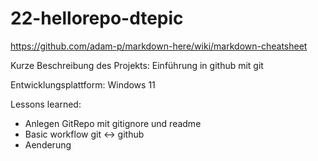 # 22-hellorepo-dtepic

https://github.com/adam-p/markdown-here/wiki/markdown-cheatsheet

Kurze Beschreibung des Projekts: Einführung in github mit git

Entwicklungsplattform: Windows 11

Lessons learned:
* Anlegen GitRepo mit gitignore und readme
* Basic workflow git <-> github
* Aenderung
